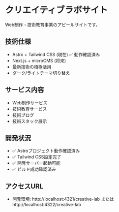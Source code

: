 
# クリエイティブラボサイト

Web制作・技術教育事業のアピールサイトです。

## 技術仕様
- Astro + Tailwind CSS (現在) ✅ 動作確認済み
- Next.js + microCMS (将来)
- 最新技術の積極活用
- ダーク/ライトテーマ切り替え

## サービス内容
- Web制作サービス
- 技術教育サービス
- 技術ブログ
- 技術スタック展示

## 開発状況
- ✅ Astroプロジェクト動作確認済み
- ✅ Tailwind CSS設定完了
- ✅ 開発サーバー起動可能
- ✅ ビルド成功確認済み

## アクセスURL
- 開発環境: http://localhost:4321/creative-lab または http://localhost:4322/creative-lab
